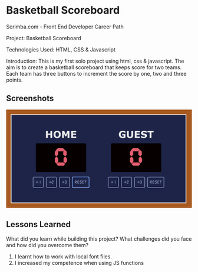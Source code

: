 # Basketball Scoreboard

Scrimba.com - Front End Developer Career Path

Project: Basketball Scoreboard

Technologies Used: HTML, CSS & Javascript

Introduction: This is my first solo project using html, css & javascript. The aim is to create a basketball scoreboard that keeps score for two teams. Each team has three buttons to increment the score by one, two and three points.

## Screenshots

![App Screenshot](assets/Screenshot.png)

## Lessons Learned

What did you learn while building this project? What challenges did you face and how did you overcome them?

1. I learnt how to work with local font files.
2. I increased my competence when using JS functions
